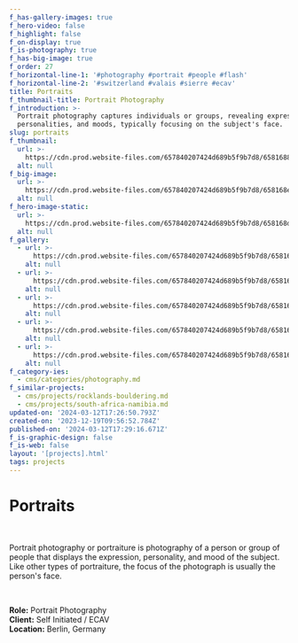 ```yaml
---
f_has-gallery-images: true
f_hero-video: false
f_highlight: false
f_on-display: true
f_is-photography: true
f_has-big-image: true
f_order: 27
f_horizontal-line-1: '#photography #portrait #people #flash'
f_horizontal-line-2: '#switzerland #valais #sierre #ecav'
title: Portraits
f_thumbnail-title: Portrait Photography
f_introduction: >-
  Portrait photography captures individuals or groups, revealing expressions,
  personalities, and moods, typically focusing on the subject's face.
slug: portraits
f_thumbnail:
  url: >-
    https://cdn.prod.website-files.com/657840207424d689b5f9b7d8/65816885062834ab35c493b5_thumbnail.avif
  alt: null
f_big-image:
  url: >-
    https://cdn.prod.website-files.com/657840207424d689b5f9b7d8/658168e066fcfa4580e90eb3_highlight.avif
  alt: null
f_hero-image-static:
  url: >-
    https://cdn.prod.website-files.com/657840207424d689b5f9b7d8/658168db6d3f9aec8af9a380_hero.avif
  alt: null
f_gallery:
  - url: >-
      https://cdn.prod.website-files.com/657840207424d689b5f9b7d8/65816057ca1784715463374c_highlight.avif
    alt: null
  - url: >-
      https://cdn.prod.website-files.com/657840207424d689b5f9b7d8/6581606d10027173fa981127_img_namibia_10.avif
    alt: null
  - url: >-
      https://cdn.prod.website-files.com/657840207424d689b5f9b7d8/658168159cc4953e3fd64e3e_img_portrait_02.avif
    alt: null
  - url: >-
      https://cdn.prod.website-files.com/657840207424d689b5f9b7d8/658168150201cdf8b85a8219_img_portrait_01.avif
    alt: null
  - url: >-
      https://cdn.prod.website-files.com/657840207424d689b5f9b7d8/6581681723f87c327697fe2b_img_portrait_03.avif
    alt: null
f_category-ies:
  - cms/categories/photography.md
f_similar-projects:
  - cms/projects/rocklands-bouldering.md
  - cms/projects/south-africa-namibia.md
updated-on: '2024-03-12T17:26:50.793Z'
created-on: '2023-12-19T09:56:52.784Z'
published-on: '2024-03-12T17:29:16.671Z'
f_is-graphic-design: false
f_is-web: false
layout: '[projects].html'
tags: projects
---
```


Portraits
=========

‍

Portrait photography or portraiture is photography of a person or group of people that displays the expression, personality, and mood of the subject. Like other types of portraiture, the focus of the photograph is usually the person's face.

‍

**Role:** Portrait Photography  
**Client:** Self Initiated / ECAV  
**Location:** Berlin, Germany
